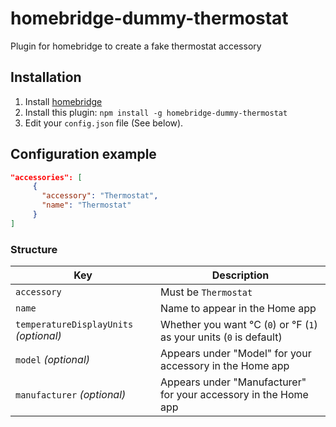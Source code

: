 # homebridge-dummy-thermostat
Plugin for homebridge to create a fake thermostat accessory
## Installation

1. Install [homebridge](https://github.com/nfarina/homebridge#installation-details)
2. Install this plugin: `npm install -g homebridge-dummy-thermostat`
3. Edit your `config.json` file (See below).

## Configuration example

```json
"accessories": [
     {
       "accessory": "Thermostat",
       "name": "Thermostat"
     }
]
```

### Structure

| Key | Description |
| --- | --- |
| `accessory` | Must be `Thermostat` |
| `name` | Name to appear in the Home app |
| `temperatureDisplayUnits` _(optional)_ | Whether you want °C (`0`) or °F (`1`) as your units (`0` is default) |
| `model` _(optional)_ | Appears under "Model" for your accessory in the Home app |
| `manufacturer` _(optional)_ | Appears under "Manufacturer" for your accessory in the Home app |

